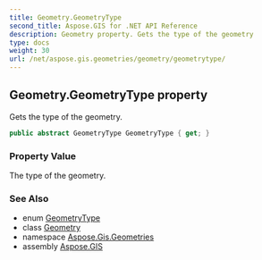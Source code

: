 ```yaml
---
title: Geometry.GeometryType
second_title: Aspose.GIS for .NET API Reference
description: Geometry property. Gets the type of the geometry
type: docs
weight: 30
url: /net/aspose.gis.geometries/geometry/geometrytype/
---
```

## Geometry.GeometryType property

Gets the type of the geometry.

```csharp
public abstract GeometryType GeometryType { get; }
```

### Property Value

The type of the geometry.

### See Also

* enum [GeometryType](../../geometrytype/)
* class [Geometry](../)
* namespace [Aspose.Gis.Geometries](../../geometry/)
* assembly [Aspose.GIS](../../../)



